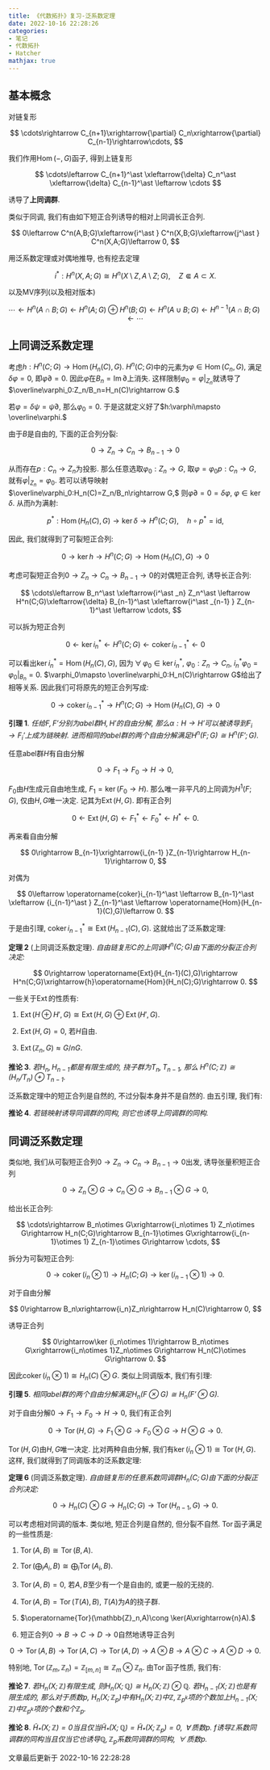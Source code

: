 ```yaml
---
title: 《代数拓扑》复习-泛系数定理
date: 2022-10-16 22:28:26
categories: 
- 笔记
- 代数拓扑
- Hatcher
mathjax: true
---
```


## 基本概念

对链复形


$$
\cdots\rightarrow C_{n+1}\xrightarrow{\partial} C_n\xrightarrow{\partial} C_{n-1}\rightarrow\cdots,
$$


我们作用$\operatorname{Hom}(-,G)$函子, 得到上链复形


$$
\cdots\leftarrow C_{n+1}^\ast \xleftarrow{\delta} C_n^\ast \xleftarrow{\delta} C_{n-1}^\ast \leftarrow \cdots
$$


诱导了**上同调群**.

类似于同调, 我们有由如下短正合列诱导的相对上同调长正合列.


$$
0\leftarrow C^n(A,B;G)\xleftarrow{i^\ast } C^n(X,B;G)\xleftarrow{j^\ast } C^n(X,A;G)\leftarrow 0,
$$



用泛系数定理或对偶地推导, 也有挖去定理


$$
i^\ast :H^n(X,A;G)\cong H^n(X\setminus Z,A\setminus Z;G),\quad Z\Subset A\subset X.
$$


以及MV序列(以及相对版本)


$$
\cdots \leftarrow H^{n}(A\cap B;G)\leftarrow H^n(A;G)\oplus H^n(B;G)\leftarrow H^n(A\cup B;G)\leftarrow H^{n-1}(A\cap B;G)\leftarrow \cdots
$$



## 上同调泛系数定理

考虑$h:H^n(C;G)\rightarrow \operatorname{Hom}(H_n(C),G).$
$H^n(C;G)$中的元素为$\varphi\in \operatorname{Hom}(C_n,G),$
满足$\delta \varphi=0,$ 即$\varphi\partial=0.$
因此$\varphi$在$B_n=\operatorname{Im}\partial$上消失.
这样限制$\varphi_0=\varphi|_{Z_n}$就诱导了$\overline\varphi_0:Z_n/B_n=H_n(C)\rightarrow G.$

若$\varphi=\delta\psi=\psi\partial,$ 那么$\varphi_0=0.$
于是这就定义好了$h:\varphi\mapsto \overline\varphi.$

由于$B$是自由的, 下面的正合列分裂:


$$
0\rightarrow Z_n\rightarrow C_n\rightarrow B_{n-1}\rightarrow 0
$$


从而存在$p:C_n\rightarrow Z_n$为投影.
那么任意选取$\varphi_0:Z_n\rightarrow G,$
取$\varphi=\varphi_0p:C_n\rightarrow G,$ 就有$\varphi|_{Z_n}=\varphi_0.$
若可以诱导映射$\overline\varphi_0:H_n(C)=Z_n/B_n\rightarrow G,$
则$\varphi\partial=0=\delta \varphi,$ $\varphi\in \ker\delta.$
从而$h$为满射:


$$
p^\ast :\operatorname{Hom}(H_n(C),G)\rightarrow \ker\delta\rightarrow H^n(C;G), \quad h\circ p^\ast =\mathrm{id},
$$



因此, 我们就得到了可裂短正合列:


$$
0\rightarrow\ker h\rightarrow H^n(C;G)\rightarrow \operatorname{Hom}(H_n(C),G)\rightarrow 0
$$


考虑可裂短正合列$0\rightarrow Z_n\rightarrow C_n\rightarrow B_{n-1}\rightarrow 0$的对偶短正合列,
诱导长正合列:


$$
\cdots\leftarrow B_n^\ast \xleftarrow{i^\ast _n} Z_n^\ast \leftarrow H^n(C;G)\xleftarrow{\delta} B_{n-1}^\ast \xleftarrow{i^\ast _{n-1} } Z_{n-1}^\ast \leftarrow \cdots,
$$


可以拆为短正合列


$$
0\leftarrow \ker i^\ast _n\leftarrow H^n(C;G)\leftarrow \operatorname{coker}i^\ast _{n-1}\leftarrow 0
$$


可以看出$\ker i^\ast _n=\operatorname{Hom}(H_n(C),G),$
因为$\,\forall\,\varphi_0\in \ker i^\ast _n,$
$\varphi_0:Z_n\rightarrow C_n,$ $i^\ast _n\varphi_0=\varphi_0|_{B_n}=0.$
$\varphi_0\mapsto \overline\varphi_0:H_n(C)\rightarrow G$给出了相等关系.
因此我们可将原先的短正合列写成:


$$
0\rightarrow \operatorname{coker}i_{n-1}^\ast \rightarrow H^n(C;G)\rightarrow \operatorname{Hom}(H_n(C),G)\rightarrow 0
$$



**引理 1**. *任给$F,F'$分别为abel群$H,H'$的自由分解, 那么$\alpha:H\rightarrow H'$可以被诱导到$F_i\rightarrow F_i'$上成为链映射. 进而相同的abel群的两个自由分解满足$H^n(F;G)\cong H^n(F';G).$* 

任意abel群$H$有自由分解


$$
0\rightarrow F_1\rightarrow F_0\rightarrow H\rightarrow 0,
$$


$F_0$由$H$生成元自由地生成, $F_1=\ker(F_0\rightarrow H).$
那么唯一非平凡的上同调为$H^1(F;G),$ 仅由$H,G$唯一决定.
记其为$\operatorname{Ext}(H,G).$ 即有正合列


$$
0\leftarrow \operatorname{Ext}(H,G)\leftarrow F_1^\ast \leftarrow F_0^\ast \leftarrow H^\ast \leftarrow 0.
$$



再来看自由分解


$$
0\rightarrow B_{n-1}\xrightarrow{i_{n-1} }Z_{n-1}\rightarrow H_{n-1}\rightarrow 0,
$$


对偶为


$$
0\leftarrow \operatorname{coker}i_{n-1}^\ast \leftarrow B_{n-1}^\ast \xleftarrow {i_{n-1}^\ast } Z_{n-1}^\ast \leftarrow \operatorname{Hom}(H_{n-1}(C),G)\leftarrow 0.
$$


于是由引理,
$\operatorname{coker}i_{n-1}^\ast \cong \operatorname{Ext}(H_{n-1}(C),G).$
这就给出了泛系数定理:

**定理 2** (上同调泛系数定理). *自由链复形$C$的上同调$H^n(C;G)$由下面的分裂正合列决定:* 



$$
0\rightarrow \operatorname{Ext}(H_{n-1}(C),G)\rightarrow H^n(C;G)\xrightarrow{h}\operatorname{Hom}(H_n(C);G)\rightarrow 0.
$$



一些关于$\operatorname{Ext}$的性质有:

1. $\operatorname{Ext}(H\oplus H',G)\cong \operatorname{Ext}(H,G)\oplus \operatorname{Ext}(H',G).$

2. $\operatorname{Ext}(H,G)=0,$ 若$H$自由.

3. $\operatorname{Ext}(\mathbb{Z}_n,G)\approx G/nG.$

**推论 3**. *若$H_n,H_{n-1}$都是有限生成的, 挠子群为$T_n,T_{n-1},$ 那么 $H^n(C;\mathbb{Z})\cong (H_n/T_n)\oplus T_{n-1}.$* 

泛系数定理中的短正合列是自然的, 不过分裂本身并不是自然的. 由五引理,
我们有:

**推论 4**. *若链映射诱导同调群的同构, 则它也诱导上同调群的同构.* 

## 同调泛系数定理

类似地,
我们从可裂短正合列$0\rightarrow Z_n\rightarrow C_n\rightarrow B_{n-1}\rightarrow 0$出发,
诱导张量积短正合列


$$
0\rightarrow Z_n\otimes G\rightarrow C_n\otimes G\rightarrow B_{n-1}\otimes G\rightarrow 0,
$$


给出长正合列:


$$
\cdots\rightarrow B_n\otimes G\xrightarrow{i_n\otimes 1} Z_n\otimes G\rightarrow H_n(C;G)\rightarrow B_{n-1}\otimes G\xrightarrow{i_{n-1}\otimes 1} Z_{n-1}\otimes G\rightarrow \cdots,
$$


拆分为可裂短正合列:


$$
0\rightarrow \operatorname{coker}(i_n\otimes 1)\rightarrow H_n(C;G)\rightarrow \ker(i_{n-1}\otimes 1)\rightarrow 0.
$$



对于自由分解


$$
0\rightarrow B_n\xrightarrow{i_n}Z_n\rightarrow H_n(C)\rightarrow 0,
$$


诱导正合列


$$
0\rightarrow\ker (i_n\otimes 1)\rightarrow B_n\otimes G\xrightarrow{i_n\otimes 1}Z_n\otimes G\rightarrow H_n(C)\otimes G\rightarrow 0.
$$


因此$\operatorname{coker}(i_n\otimes 1)\cong H_n(C)\otimes G.$
类似上同调版本, 我们有引理:

**引理 5**. *相同abel群的两个自由分解满足$H_n(F\otimes G)\cong H_n(F'\otimes G).$* 

对于自由分解$0\rightarrow F_1\rightarrow F_0\rightarrow H\rightarrow 0,$
我们有正合列


$$
0\rightarrow \operatorname{Tor}(H,G)\rightarrow F_1\otimes G\rightarrow F_0\otimes G\rightarrow H\otimes G\rightarrow 0.
$$


$\operatorname{Tor}(H,G)$由$H,G$唯一决定. 比对两种自由分解,
我们有$\ker(i_n\otimes 1)\cong \operatorname{Tor}(H,G).$ 这样,
我们就得到了同调版本的泛系数定理:

**定理 6** (同调泛系数定理). *自由链复形的任意系数同调群$H_n(C;G)$由下面的分裂正合列决定:* 



$$
0\rightarrow H_n(C)\otimes G\rightarrow H_n(C;G)\rightarrow \operatorname{Tor}(H_{n-1},G)\rightarrow 0.
$$



可以考虑相对同调的版本. 类似地, 短正合列是自然的, 但分裂不自然.
$\operatorname{Tor}$函子满足的一些性质是:

1. $\operatorname{Tor}(A,B)\cong \operatorname{Tor}(B,A).$

2. $\operatorname{Tor}(\bigoplus_iA_i,B)\cong \bigoplus_i\operatorname{Tor}(A_i,B).$

3. $\operatorname{Tor}(A,B)=0,$ 若$A,B$至少有一个是自由的,
 或更一般的无挠的.

4. $\operatorname{Tor}(A,B)=\operatorname{Tor}(T(A),B),$
 $T(A)$为$A$的挠子群.

5. $\operatorname{Tor}(\mathbb{Z}_n,A)\cong \ker(A\xrightarrow{n}A).$

6. 短正合列$0\rightarrow B\rightarrow C\rightarrow D\rightarrow 0$自然地诱导正合列



$$
0\rightarrow \operatorname{Tor}(A,B)\rightarrow \operatorname{Tor}(A,C)\rightarrow \operatorname{Tor}(A,D)\rightarrow A\otimes B\rightarrow A\otimes C\rightarrow A\otimes D\rightarrow 0.
$$



特别地,
$\operatorname{Tor}(\mathbb{Z}_m,\mathbb{Z}_n)=\mathbb{Z}_{[m,n]}\cong \mathbb{Z}_m\otimes \mathbb{Z}_n.$
由$\operatorname{Tor}$函子性质, 我们有:

**推论 7**. *若$H_n(X;\mathbb{Z})$有限生成, 则$H_n(X;\mathbb{Q})\cong H_n(X;\mathbb{Z})\otimes \mathbb{Q}.$ 若$H_{n-1}(X;\mathbb{Z})$也是有限生成的, 那么对于质数$p$, $H_n(X;\mathbb{Z}_p)$中有$H_n(X;\mathbb{Z})$中$\mathbb{Z},\mathbb{Z}_{p^k}$项的个数加上$H_{n-1}(X;\mathbb{Z})$中$\mathbb{Z}_{p^k}$项的个数和个$\mathbb{Z}_p.$* 

**推论 8**. *$\widetilde H_\ast (X;\mathbb{Z})=0$当且仅当$\widetilde H_\ast (X;\mathbb{Q})=\widetilde H_\ast (X;\mathbb{Z}_p)=0,$ $\,\forall\,$质数$p.$ $f$诱导$\mathbb{Z}$系数同调群的同构当且仅当它也诱导$\mathbb{Q},\mathbb{Z}_p$系数同调群的同构, $\,\forall\,$质数$p$.* 

文章最后更新于 2022-10-16 22:28:28 
